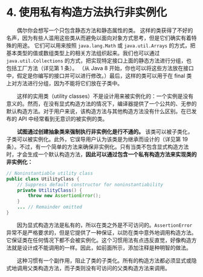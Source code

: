 # 4. 使用私有构造方法执行非实例化


　　偶尔你会想写一个只包含静态方法和静态属性的类。 这样的类获得了不好的名声，因为有些人滥用这些类从而避免以面向对象方式思考，但是它们确实有着特殊的用途。 它们可以用来按照 `java.lang.Math` 或 `java.util.Arrays` 的方式，把基本类型的值或数组类型上的相关方法组织起来。我们也可以通过 `java.util.Collections` 的方式，把实现特定接口上面的静态方法进行分组，也包括工厂方法（详见第 1 条）。 （从 Java 8 开始，你也可以将这些方法放在接口中，假定是你编写的接口并可以进行修改。）最后，这样的类可以用于在 final 类上对方法进行分组，因为不能将它们放在子类中。

　　这样的实用类（utility classes）不是设计用来被实例化的：一个实例是没有意义的。然而，在没有显式构造方法的情况下，编译器提供了一个公共的、无参的默认构造方法。对于用户来说，该构造方法与其他构造方法没有什么区别。在已发布的 API 中经常看到无意识的被实例的类。

　　**试图通过创建抽象类来强制执行非实例化是行不通的。** 该类可以被子类化，子类可以被实例化。此外，它误导用户认为该类是为继承而设计的（详见第 19 条）。不过，有一个简单的方法来确保非实例化。只有当类不包含显式构造方法时，才会生成一个默认构造方法，**因此可以通过包含一个私有构造方法来实现类的非实例化：**

```java
// Noninstantiable utility class
public class UtilityClass {
    // Suppress default constructor for noninstantiability
    private UtilityClass() {
        throw new AssertionError();
    }
    ... // Remainder omitted
}
```

　　因为显式构造方法是私有的，所以在类之外是不可访问的。`AssertionError` 异常不是严格要求的，但是它提供了一种保证，以防在类中意外地调用构造方法。它保证类在任何情况下都不会被实例化。这个习惯用法有点违反直觉，好像构造方法就是设计成不能调用的一样。因此，如前面所示，添加注释是种明智的做法。

　　这种习惯有一个副作用，阻止了类的子类化。所有的构造方法都必须显式或隐式地调用父类构造方法，而子类则没有可访问的父类构造方法来调用。
